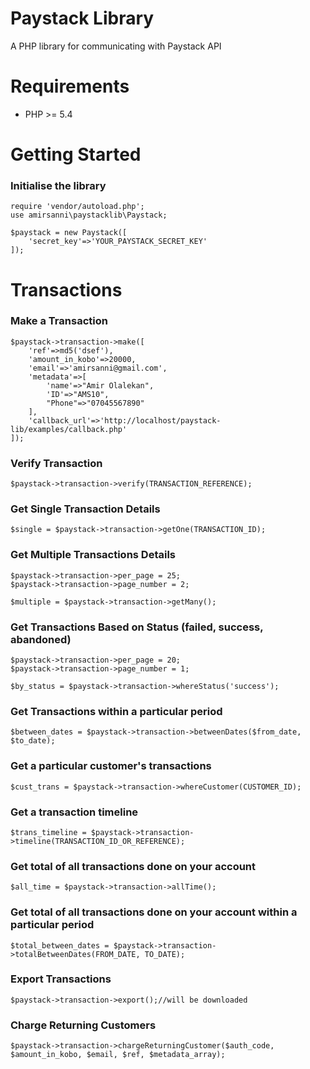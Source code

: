 # Paystack Library
 A PHP library for communicating with Paystack API


# Requirements
- PHP >= 5.4


# Getting Started
### Initialise the library
```
require 'vendor/autoload.php';
use amirsanni\paystacklib\Paystack;

$paystack = new Paystack([
    'secret_key'=>'YOUR_PAYSTACK_SECRET_KEY'
]);
```


# Transactions
### Make a Transaction
```
$paystack->transaction->make([
    'ref'=>md5('dsef'),
    'amount_in_kobo'=>20000,
    'email'=>'amirsanni@gmail.com',
    'metadata'=>[
        'name'=>"Amir Olalekan",
        'ID'=>"AMS10",
        "Phone"=>"07045567890"
    ],
    'callback_url'=>'http://localhost/paystack-lib/examples/callback.php'
]);
```


### Verify Transaction
```
$paystack->transaction->verify(TRANSACTION_REFERENCE);
```


### Get Single Transaction Details
```
$single = $paystack->transaction->getOne(TRANSACTION_ID);
```


### Get Multiple Transactions Details
```
$paystack->transaction->per_page = 25;
$paystack->transaction->page_number = 2;

$multiple = $paystack->transaction->getMany();
```


### Get Transactions Based on Status (failed, success, abandoned)
```
$paystack->transaction->per_page = 20;
$paystack->transaction->page_number = 1;

$by_status = $paystack->transaction->whereStatus('success');
```


### Get Transactions within a particular period
```
$between_dates = $paystack->transaction->betweenDates($from_date, $to_date);
```


### Get a particular customer's transactions
```
$cust_trans = $paystack->transaction->whereCustomer(CUSTOMER_ID);
```


### Get a transaction timeline
```
$trans_timeline = $paystack->transaction->timeline(TRANSACTION_ID_OR_REFERENCE);
```


### Get total of all transactions done on your account
```
$all_time = $paystack->transaction->allTime();
```


### Get total of all transactions done on your account within a particular period
```
$total_between_dates = $paystack->transaction->totalBetweenDates(FROM_DATE, TO_DATE);
```


### Export Transactions
```
$paystack->transaction->export();//will be downloaded
```


### Charge Returning Customers
```
$paystack->transaction->chargeReturningCustomer($auth_code, $amount_in_kobo, $email, $ref, $metadata_array);
```